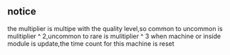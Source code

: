 ## notice
the multiplier is multipe with the quality level,so common to uncommon is mulitiplier ^ 2,uncommon to rare is mulitiplier ^ 3
when machine or inside module is update,the time count for this machine is reset
